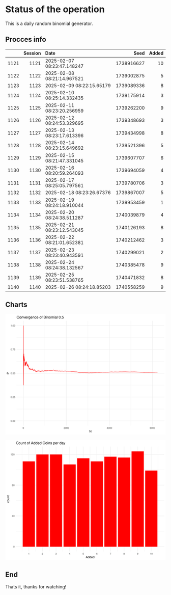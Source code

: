 # Status of the operation
  
  This is a daily random binomial generator.
  
## Procces info

|     | Session|Date                       |       Seed| Added|
|:----|-------:|:--------------------------|----------:|-----:|
|1121 |    1121|2025-02-07 08:23:47.148247 | 1738916627|    10|
|1122 |    1122|2025-02-08 08:21:14.967521 | 1739002875|     5|
|1123 |    1123|2025-02-09 08:22:15.65179  | 1739089336|     8|
|1124 |    1124|2025-02-10 08:25:14.332435 | 1739175914|     3|
|1125 |    1125|2025-02-11 08:23:20.256959 | 1739262200|     9|
|1126 |    1126|2025-02-12 08:24:53.329695 | 1739348693|     3|
|1127 |    1127|2025-02-13 08:23:17.613396 | 1739434998|     8|
|1128 |    1128|2025-02-14 08:23:15.649692 | 1739521396|     5|
|1129 |    1129|2025-02-15 08:21:47.331045 | 1739607707|     6|
|1130 |    1130|2025-02-16 08:20:59.264093 | 1739694059|     4|
|1131 |    1131|2025-02-17 08:25:05.797561 | 1739780706|     3|
|1132 |    1132|2025-02-18 08:23:26.67376  | 1739867007|     5|
|1133 |    1133|2025-02-19 08:24:18.910044 | 1739953459|     1|
|1134 |    1134|2025-02-20 08:24:38.511287 | 1740039879|     4|
|1135 |    1135|2025-02-21 08:23:12.543045 | 1740126193|     8|
|1136 |    1136|2025-02-22 08:21:01.652381 | 1740212462|     3|
|1137 |    1137|2025-02-23 08:23:40.943591 | 1740299021|     2|
|1138 |    1138|2025-02-24 08:24:38.132567 | 1740385478|     9|
|1139 |    1139|2025-02-25 08:23:51.538765 | 1740471832|     8|
|1140 |    1140|2025-02-26 08:24:18.85203  | 1740558259|     9|

## Charts 

![](charts/plot1.png)

![](charts/plot2.png)

## End

Thats it, thanks for watching!
